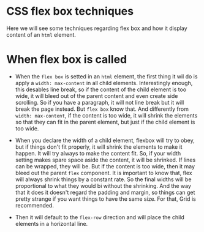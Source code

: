 # CSS flex box techniques
Here we will see some techniques regarding flex box and how it display content of an `html` element.

# When flex box is called
- When the `flex box` is setted in an `html` element, the first thing it wil do is apply a `width: max-content` in all child elements. Interestingly enough, this desables line break, so if the content of the child element is too wide, it will bleed out of the parent content and even create side scrolling. So if you have a paragraph, it will not line break but it will break the page instead. But `flex box` know that. And differently from `width: max-content`, if the content is too wide, it will shrink the elements so that they can fit in the parent element, but just if the child element is too wide. 

- When you declare the width of a child element, flexbox will try to obey, but if things don't fit properly, it will shrink the elements to make it happen. It will try always to make the content fit. So, if your width setting makes spare space aside the content, it will be shrinked. If lines can be wrapped, they will be. But if the content is too wide, then it may bleed out the parent `flex` component. It is important to know that, flex will always shrink things by a constant rate. So the final widths will be proportional to what they would bi without the shrinking. And the way that it does it doesn't regard the padding and margin, so things can get pretty strange if you want things to have the same size. For that, Grid is recommended.

- Then it will default to the `flex-row` direction and will place the child elements in a horizontal line.

